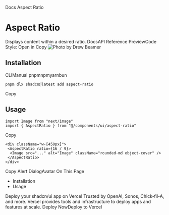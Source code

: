 Docs
Aspect Ratio
# Aspect Ratio
Displays content within a desired ratio.
DocsAPI Reference
PreviewCode
Style: 
Open in Copy
![Photo by Drew Beamer](https://ui.shadcn.com/_next/image?url=https%3A%2F%2Fimages.unsplash.com%2Fphoto-1588345921523-c2dcdb7f1dcd%3Fw%3D800%26dpr%3D2%26q%3D80&w=3840&q=75)
## Installation
CLIManual
pnpmnpmyarnbun
```
pnpm dlx shadcn@latest add aspect-ratio

```

Copy
## Usage
```
import Image from "next/image"
import { AspectRatio } from "@/components/ui/aspect-ratio"
```
Copy
```
<div className="w-[450px]">
 <AspectRatio ratio={16 / 9}>
  <Image src="..." alt="Image" className="rounded-md object-cover" />
 </AspectRatio>
</div>
```
Copy
Alert DialogAvatar
On This Page
  * Installation
  * Usage


Deploy your shadcn/ui app on Vercel
Trusted by OpenAI, Sonos, Chick-fil-A, and more.
Vercel provides tools and infrastructure to deploy apps and features at scale.
Deploy NowDeploy to Vercel
